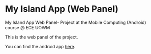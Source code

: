 # My Island App (Web Panel)
My Island App Web Panel- Project at the Mobile Computing (Android) course @ ECE UOWM

This is the web panel of the project.

You can find the android app [here](https://github.com/mpvasilis/MobileComputing_MyIslandApp).
